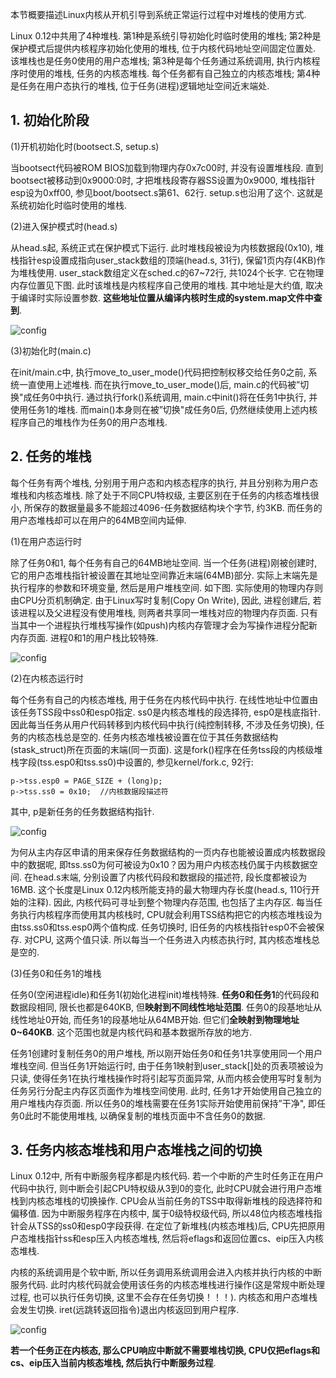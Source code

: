 本节概要描述Linux内核从开机引导到系统正常运行过程中对堆栈的使用方式. 

Linux 0.12中共用了4种堆栈. 第1种是系统引导初始化时临时使用的堆栈; 第2种是保护模式后提供内核程序初始化使用的堆栈, 位于内核代码地址空间固定位置处. 该堆栈也是任务0使用的用户态堆栈; 第3种是每个任务通过系统调用, 执行内核程序时使用的堆栈, 任务的内核态堆栈. 每个任务都有自己独立的内核态堆栈; 第4种是任务在用户态执行的堆栈, 位于任务(进程)逻辑地址空间近末端处. 

## 1. 初始化阶段

(1)开机初始化时(bootsect.S, setup.s)

当bootsect代码被ROM BIOS加载到物理内存0x7c00时, 并没有设置堆栈段. 直到bootsect被移动到0x9000:0时, 才把堆栈段寄存器SS设置为0x9000, 堆栈指针esp设为0xff00, 参见boot/bootsect.s第61、62行. setup.s也沿用了这个. 这就是系统初始化时临时使用的堆栈. 

(2)进入保护模式时(head.s)

从head.s起, 系统正式在保护模式下运行. 此时堆栈段被设为内核数据段(0x10), 堆栈指针esp设置成指向user\_stack数组的顶端(head.s, 31行), 保留1页内存(4KB)作为堆栈使用. user\_stack数组定义在sched.c的67\~72行, 共1024个长字. 它在物理内存位置见下图. 此时该堆栈是内核程序自己使用的堆栈. 其中地址是大约值, 取决于编译时实际设置参数. **这些地址位置从编译内核时生成的system.map文件中查到**. 

![config](images/29.png)

(3)初始化时(main.c)

在init/main.c中, 执行move\_to\_user\_mode()代码把控制权移交给任务0之前, 系统一直使用上述堆栈. 而在执行move\_to\_user\_mode()后, main.c的代码被”切换"成任务0中执行. 通过执行fork()系统调用, main.c中init()将在任务1中执行, 并使用任务1的堆栈. 而main()本身则在被”切换"成任务0后, 仍然继续使用上述内核程序自己的堆栈作为任务0的用户态堆栈. 

## 2. 任务的堆栈

每个任务有两个堆栈, 分别用于用户态和内核态程序的执行, 并且分别称为用户态堆栈和内核态堆栈. 除了处于不同CPU特权级, 主要区别在于任务的内核态堆栈很小, 所保存的数据量最多不能超过4096-任务数据结构块个字节, 约3KB. 而任务的用户态堆栈却可以在用户的64MB空间内延伸. 

(1)在用户态运行时

除了任务0和1, 每个任务有自己的64MB地址空间. 当一个任务(进程)刚被创建时, 它的用户态堆栈指针被设置在其地址空间靠近末端(64MB)部分. 实际上末端先是执行程序的参数和环境变量, 然后是用户堆栈空间. 如下图. 实际使用的物理内存则由CPU分页机制确定. 由于Linux写时复制(Copy On Write), 因此, 进程创建后, 若该进程以及父进程没有使用堆栈, 则两者共享同一堆栈对应的物理内存页面. 只有当其中一个进程执行堆栈写操作(如push)内核内存管理才会为写操作进程分配新内存页面. 进程0和1的用户栈比较特殊. 

![config](images/30.png)

(2)在内核态运行时

每个任务有自己的内核态堆栈, 用于任务在内核代码中执行. 在线性地址中位置由该任务TSS段中ss0和esp0指定. ss0是内核态堆栈的段选择符, esp0是栈底指针. 因此每当任务从用户代码转移到内核代码中执行(纯控制转移, 不涉及任务切换), 任务的内核态栈总是空的. 任务内核态堆栈被设置在位于其任务数据结构(stask\_struct)所在页面的末端(同一页面). 这是fork()程序在任务tss段的内核级堆栈字段(tss.esp0和tss.ss0)中设置的, 参见kernel/fork.c, 92行: 

```
p->tss.esp0 = PAGE_SIZE + (long)p;
p->tss.ss0 = 0x10;  //内核数据段描述符
```

其中, p是新任务的任务数据结构指针. 

![config](images/31.png)

为何从主内存区申请的用来保存任务数据结构的一页内存也能被设置成内核数据段中的数据呢, 即tss.ss0为何可被设为0x10？因为用户内核态栈仍属于内核数据空间. 在head.s末端, 分别设置了内核代码段和数据段的描述符, 段长度都被设为16MB. 这个长度是Linux 0.12内核所能支持的最大物理内存长度(head.s, 110行开始的注释). 因此, 内核代码可寻址到整个物理内存范围, 也包括了主内存区. 每当任务执行内核程序而使用其内核栈时, CPU就会利用TSS结构把它的内核态堆栈设为由tss.ss0和tss.esp0两个值构成. 任务切换时, 旧任务的内核栈指针esp0不会被保存. 对CPU, 这两个值只读. 所以每当一个任务进入内核态执行时, 其内核态堆栈总是空的. 

(3)任务0和任务1的堆栈

任务0(空闲进程idle)和任务1(初始化进程init)堆栈特殊. **任务0和任务1**的代码段和数据段相同, 限长也都是640KB, 但**映射到不同线性地址范围**. 任务0的段基地址从线性地址0开始, 而任务1的段基地址从64MB开始. 但它们**全映射到物理地址0\~640KB**. 这个范围也就是内核代码和基本数据所存放的地方. 

任务1创建时复制任务0的用户堆栈, 所以刚开始任务0和任务1共享使用同一个用户堆栈空间. 但当任务1开始运行时, 由于任务1映射到user\_stack[]处的页表项被设为只读, 使得任务1在执行堆栈操作时将引起写页面异常, 从而内核会使用写时复制为任务另行分配主内存区页面作为堆栈空间使用. 此时, 任务1才开始使用自己独立的用户堆栈内存页面. 所以任务0的堆栈需要在任务1实际开始使用前保持”干净", 即任务0此时不能使用堆栈, 以确保复制的堆栈页面中不含任务0的数据. 

## 3. 任务内核态堆栈和用户态堆栈之间的切换

Linux 0.12中, 所有中断服务程序都是内核代码. 若一个中断的产生时任务正在用户代码中执行, 则中断会引起CPU特权级从3到0的变化, 此时CPU就会进行用户态堆栈到内核态堆栈的切换操作. CPU会从当前任务的TSS中取得新堆栈的段选择符和偏移值. 因为中断服务程序在内核中, 属于0级特权级代码, 所以48位内核态堆栈指针会从TSS的ss0和esp0字段获得. 在定位了新堆栈(内核态堆栈)后, CPU先把原用户态堆栈指针ss和esp压入内核态堆栈, 然后将eflags和返回位置cs、eip压入内核态堆栈. 

内核的系统调用是个软中断, 所以任务调用系统调用会进入内核并执行内核的中断服务代码. 此时内核代码就会使用该任务的内核态堆栈进行操作(这是常规中断处理过程, 也可以执行任务切换, 这里不会存在任务切换！！！). 内核态和用户态堆栈会发生切换. iret(远跳转返回指令)退出内核返回到用户程序. 

![config](images/32.png)

**若一个任务正在内核态, 那么CPU响应中断就不需要堆栈切换, CPU仅把eflags和cs、eip压入当前内核态堆栈, 然后执行中断服务过程**. 

